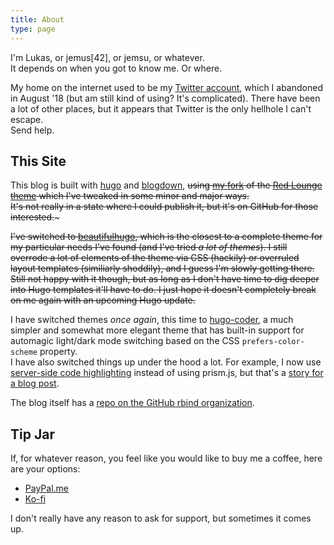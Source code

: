 ```yaml
---
title: About
type: page
---
```


I'm Lukas, or jemus[42], or jemsu, or whatever.  
It depends on when you got to know me. Or where.  

My home on the internet used to be my [Twitter account](https://twitter.com/jemus42), which I abandoned in August '18 (but am still kind of using? It's complicated). There have been a lot of other places, but it appears that Twitter is the only hellhole I can't escape.  
Send help.

## This Site

This blog is built with [hugo](https://gohugo.io) and [blogdown](https://github.com/rstudio/blogdown), ~~using [my fork](https://github.com/jemus42/hugo-redlounge-jemsu) of the [Red Lounge theme](https://themes.gohugo.io/redlounge/) which I've tweaked in some minor and major ways.  
It's not really in a state where I could publish it, but it's on GitHub for those interested.~~~

~~I've switched to [beautifulhugo](https://github.com/halogenica/beautifulhugo), which is the closest to a complete theme for my particular needs I've found (and I've tried *a lot of themes*). I still overrode a lot of elements of the theme via CSS (hackily) or overruled layout templates (similiarly shoddily), and I guess I'm slowly getting there. Still not happy with it though, but as long as I don't have time to dig deeper into Hugo templates it'll have to do. I just hope it doesn't completely break on me again with an upcoming Hugo update.~~

I have switched themes *once again*, this time to [hugo-coder](https://github.com/luizdepra/hugo-coder/), a much simpler and somewhat more elegant theme that has built-in support for automagic light/dark mode switching based on the CSS `prefers-color-scheme` property.  
I have also switched things up under the hood a lot. For example, I now use [server-side code highlighting](https://ropensci.org/technotes/2020/04/30/code-highlighting/) instead of using prism.js, but that's a [story for a blog post](/2020/05/migrating-themes-and-overhauling-the-rest).

The blog itself has a [repo on the GitHub rbind organization](https://github.com/rbind/blog.jemu.name).

<!---
## Other Places

* <i class='fa fa-tv'></i> [trakt.tv](https://trakt.tv/users/jemus42)
* <i class='fa fa-university'></i> [ResearchGate](https://www.researchgate.net/profile/Lukas_Burk)

-->

## Tip Jar

If, for whatever reason, you feel like you would like to buy me a coffee, here are your options:

- [PayPal.me](https://www.paypal.me/jemus42)
- [Ko-fi](https://ko-fi.com/jemus42)

I don't really have any reason to ask for support, but sometimes it comes up.
